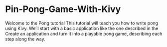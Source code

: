 # Pin-Pong-Game-With-Kivy
Welcome to the Pong tutorial This tutorial will teach you how to write pong using Kivy. We’ll start with a basic application like the one described in the Create an application and turn it into a playable pong game, describing each step along the way.
